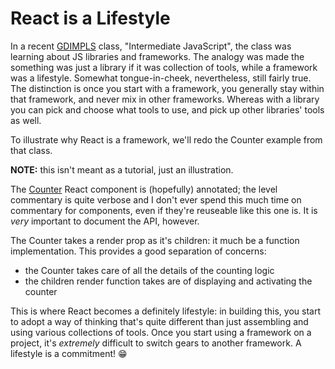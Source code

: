 # React is a Lifestyle

[GDIMPLS]: http://gdiminneapolis.com "Girl, Develop It! Minneapolis Chapter"

In a recent [GDIMPLS] class, "Intermediate JavaScript", the class was learning about JS libraries and frameworks. The analogy was made the something was just a library if it was collection of tools, while a framework was a lifestyle. Somewhat tongue-in-cheek, nevertheless, still fairly true. The distinction is once you start with a framework, you generally stay within that framework, and never mix in other frameworks. Whereas with a library you can pick and choose what tools to use, and pick up other libraries' tools as well.

To illustrate why React is a framework, we'll redo the Counter example from that class.

**NOTE:** this isn't meant as a tutorial, just an illustration.

[Counter]: src/components/Counter/index.js "The Counter React component"

The [Counter] React component is (hopefully) annotated; the level commentary is quite verbose and I don't ever spend this much time on commentary for components, even if they're reuseable like this one is. It is *very* important to document the API, however.

The Counter takes a render prop as it's children: it much be a function implementation. This provides a good separation of concerns:

- the Counter takes care of all the details of the counting logic
- the children render function takes are of displaying and activating the counter

This is where React becomes a definitely lifestyle: in building this, you start to adopt a way of thinking that's quite different than just assembling and using various collections of tools. Once you start using a framework on a project, it's *extremely* difficult to switch gears to another framework. A lifestyle is a commitment! :grin:
